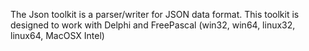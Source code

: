 The Json toolkit is a parser/writer for JSON data format. This toolkit is designed to work with Delphi and FreePascal (win32, win64, linux32, linux64, MacOSX Intel)